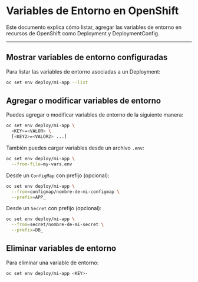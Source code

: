 # Variables de Entorno en OpenShift

Este documento explica cómo listar, agregar las variables de entorno en recursos de OpenShift como Deployment y DeploymentConfig.

---

## Mostrar variables de entorno configuradas

Para listar las variables de entorno asociadas a un Deployment:

```sh
oc set env deploy/mi-app --list
```

## Agregar o modificar variables de entorno

Puedes agregar o modificar variables de entorno de la siguiente manera:

```sh
oc set env deploy/mi-app \
  <KEY>=<VALOR> \
  [<KEY2>=<VALOR2> ...]
```

También puedes cargar variables desde un archivo `.env`:

```sh
oc set env deploy/mi-app \
  --from-file=my-vars.env
```

Desde un `ConfigMap` con prefijo (opcional):

```sh
oc set env deploy/mi-app \
  --from=configmap/nombre-de-mi-configmap \
  --prefix=APP_
```

Desde un `Secret` con prefijo (opcional):

```sh
oc set env deploy/mi-app \
  --from=secret/nombre-de-mi-secret \
  --prefix=DB_
```

## Eliminar variables de entorno

Para eliminar una variable de entorno:

```sh
oc set env deploy/mi-app <KEY>-
```
